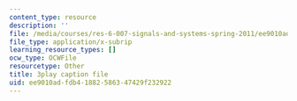 ```yaml
---
content_type: resource
description: ''
file: /media/courses/res-6-007-signals-and-systems-spring-2011/ee9010adfdb41882586347429f232922_S7MG1hgn0dY.srt
file_type: application/x-subrip
learning_resource_types: []
ocw_type: OCWFile
resourcetype: Other
title: 3play caption file
uid: ee9010ad-fdb4-1882-5863-47429f232922
---
```

